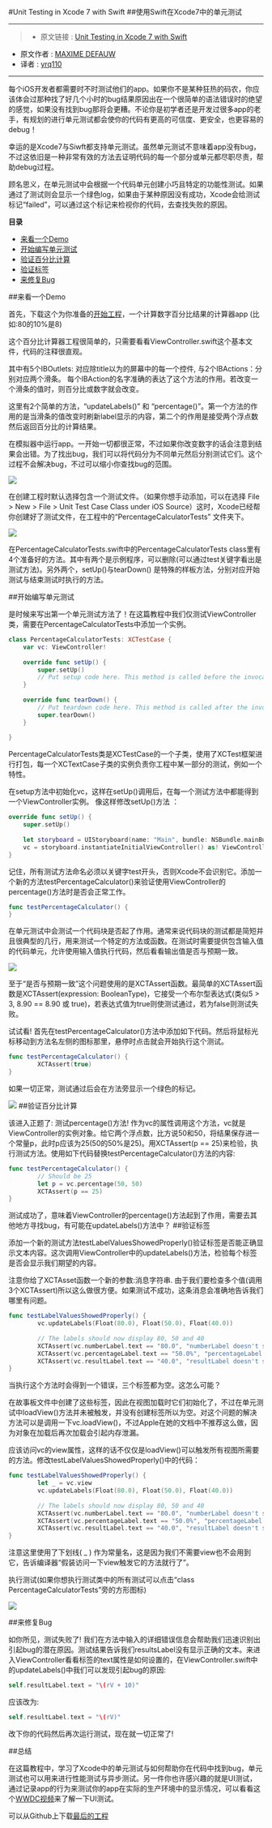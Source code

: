 #Unit Testing in Xcode 7 with Swift
##使用Swift在Xcode7中的单元测试

***

>* 原文链接 : [Unit Testing in Xcode 7 with Swift](http://www.appcoda.com/unit-testing-swift/)
* 原文作者 : [MAXIME DEFAUW](http://www.appcoda.com/author/maximedefauw/)
* 译者 : [yrq110](https://github.com/yrq110)

***

每个iOS开发者都需要时不时测试他们的app。如果你不是某种狂热的码农，你应该体会过那种找了好几个小时的bug结果原因出在一个很简单的语法错误时的绝望的感觉，如果没有找到bug那将会更糟。不论你是初学者还是开发过很多app的老手，有规划的进行单元测试都会使你的代码有更高的可信度、更安全，也更容易的debug！

幸运的是Xcode7与Siwft都支持单元测试。虽然单元测试不意味着app没有bug，不过这依旧是一种非常有效的方法去证明代码的每一个部分或单元都尽职尽责，帮助debug过程。

顾名思义，在单元测试中会根据一个代码单元创建小巧且特定的功能性测试。如果通过了测试则会显示一个绿色log，如果由于某种原因没有成功，Xcode会给测试标记“failed”，可以通过这个标记来检视你的代码，去查找失败的原因。


**目录**
* [来看一个Demo](#demo)
* [开始编写单元测试](#开始编写单元测试)
* [验证百分比计算](#验证百分比计算)
* [验证标签](#验证标签)
* [来修复Bug](#bug)


<a name="demo"></a>
##来看一个Demo

首先，下载这个为你准备的[开始工程](https://github.com/appcoda/SwiftUnitTestDemo/blob/master/PercentageCalculatorStarter.zip?raw=true)，一个计算数字百分比结果的计算器app (比如:80的10%是8)

这个百分比计算器工程很简单的，只需要看看ViewController.swift这个基本文件，代码的注释很直观。

其中有5个IBOutlets: 对应除title以为的屏幕中的每一个控件, 与2个IBActions：分别对应两个滑条。 每个IBAction的名字准确的表达了这个方法的作用。若改变一个滑条的值时，则百分比或数字就会改变。

这里有2个简单的方法，“updateLabels()” 和 “percentage()”。第一个方法的作用的是当滑条的值改变时刷新label显示的内容，第二个的作用是接受两个浮点数然后返回百分比的计算结果。

在模拟器中运行app。一开始一切都很正常，不过如果你改变数字的话会注意到结果会出错。为了找出bug，我们可以将代码分为不同单元然后分别测试它们。这个过程不会解决bug，不过可以缩小你查找bug的范围。

![](http://www.appcoda.com/wp-content/uploads/2016/02/unit-test-demo-app.png)


在创建工程时默认选择包含一个测试文件。（如果你想手动添加，可以在选择 File > New > File > Unit Test Case Class under iOS Source）这时，Xcode已经帮你创建好了测试文件，在工程中的“PercentageCalculatorTests” 文件夹下。

![](http://www.appcoda.com/wp-content/uploads/2016/02/xcode-unit-test-option.png)

在PercentageCalculatorTests.swift中的PercentageCalculatorTests class里有4个准备好的方法。其中有两个是示例程序，可以删除(可以通过test关键字看出是测试方法)。另外两个，setUp()与tearDown() 是特殊的样板方法，分别对应开始测试与结束测试时执行的方法。

##开始编写单元测试

是时候来写出第一个单元测试方法了！在这篇教程中我们仅测试ViewController类，需要在PercentageCalculatorTests中添加一个实例。
````swift
class PercentageCalculatorTests: XCTestCase {
    var vc: ViewController!
    
    override func setUp() {
        super.setUp()
        // Put setup code here. This method is called before the invocation of each test method in the class.
    }
    
    override func tearDown() {
        // Put teardown code here. This method is called after the invocation of each test method in the class.
        super.tearDown()
    }
    
}
````

PercentageCalculatorTests类是XCTestCase的一个子类，使用了XCTest框架进行打包，每一个XCTextCase子类的实例负责你工程中某一部分的测试，例如一个特性。

在setup方法中初始化vc，这样在setUp()调用后，在每一个测试方法中都能得到一个ViewController实例。 像这样修改setUp()方法
：
````swift
override func setUp() {
    super.setUp()
 
    let storyboard = UIStoryboard(name: "Main", bundle: NSBundle.mainBundle())
    vc = storyboard.instantiateInitialViewController() as! ViewController
}
````
记住，所有测试方法命名必须以关键字test开头，否则Xcode不会识别它。添加一个新的方法testPercentageCalculator()来验证使用ViewController的percentage()方法时是否会正常工作。
````swift
func testPercentageCalculator() {
}
````
在单元测试中会测试一个代码块是否起了作用。通常来说代码块的测试都是简短并且很典型的几行，用来测试一个特定的方法或函数。在测试时需要提供包含输入值的代码单元，允许使用输入值执行代码，然后看看输出值是否与预期一致。

![](http://www.appcoda.com/wp-content/uploads/2016/02/Example.png)

至于“是否与预期一致”这个问题使用的是XCTAssert函数。最简单的XCTAssert函数是XCTAssert(expression: BooleanType)，它接受一个布尔型表达式(类似5 > 3, 8.90 == 8.90 或 true)，若表达式值为true则使测试通过，若为false则测试失败。

试试看! 首先在testPercentageCalculator()方法中添加如下代码。然后将鼠标光标移动到方法名左侧的图标那里，悬停时点击就会开始执行这个测试。

````swift
func testPercentageCalculator() {
        XCTAssert(true)
}
````
如果一切正常，测试通过后会在方法旁显示一个绿色的标记。

![](http://www.appcoda.com/wp-content/uploads/2016/02/unit-test-green-mark.png)
##验证百分比计算

该进入正题了: 测试percentage()方法! 作为vc的属性调用这个方法，vc就是ViewController的实例对象。给它两个浮点数，比方说50和50，将结果保存进一个常量p，此时p应该为25(50的50%是25)。用XCTAssert(p == 25)来检验，执行测试方法。使用如下代码替换testPercentageCalculator()方法的内容:
````swift
func testPercentageCalculator() {
        // Should be 25
        let p = vc.percentage(50, 50)
        XCTAssert(p == 25)
}
````
测试成功了，意味着ViewController的percentage()方法起到了作用，需要去其他地方寻找bug，有可能在updateLabels()方法中？
##验证标签

添加一个新的测试方法testLabelValuesShowedProperly()验证标签是否能正确显示文本内容。这次调用ViewController中的updateLabels()方法，检验每个标签是否会显示我们期望的内容。

注意你给了XCTAsset函数一个新的参数:消息字符串. 由于我们要检查多个值(调用3个XCTAssert)所以这么做很方便。如果测试不成功，这条消息会准确地告诉我们哪里有问题。
````swift
func testLabelValuesShowedProperly() {
        vc.updateLabels(Float(80.0), Float(50.0), Float(40.0))
        
        // The labels should now display 80, 50 and 40
        XCTAssert(vc.numberLabel.text == "80.0", "numberLabel doesn't show the right text")
        XCTAssert(vc.percentageLabel.text == "50.0%", "percentageLabel doesn't show the right text")
        XCTAssert(vc.resultLabel.text == "40.0", "resultLabel doesn't show the right text")
}
````

当执行这个方法时会得到一个错误，三个标签都为空。这怎么可能？

在故事板文件中创建了这些标签，因此在视图加载时它们初始化了，不过在单元测试中loadView()方法并未被触发，并没有创建标签所以为空。对这个问题的解决方法可以是调用一下vc.loadView()，不过Apple在她的文档中不推荐这么做，因为对象在加载后再次加载会引起内存泄漏。

应该访问vc的view属性，这样的话不仅仅是loadView()可以触发所有视图所需要的方法。修改testLabelValuesShowedProperly()中的代码：
````swift
func testLabelValuesShowedProperly() {
        let _ = vc.view
        vc.updateLabels(Float(80.0), Float(50.0), Float(40.0))
        
        // The labels should now display 80, 50 and 40
        XCTAssert(vc.numberLabel.text == "80.0", "numberLabel doesn't show the right text")
        XCTAssert(vc.percentageLabel.text == "50.0%", "percentageLabel doesn't show the right text")
        XCTAssert(vc.resultLabel.text == "40.0", "resultLabel doesn't show the right text")
}
````
注意这里使用了下划线( _ ) 作为常量名，这是因为我们不需要view也不会用到它，告诉编译器“假装访问一下view触发它的方法就行了”。

执行测试(如果你想执行测试类中的所有测试可以点击“class PercentageCalculatorTests”旁的方形图标)

![](http://www.appcoda.com/wp-content/uploads/2016/02/unit-test-demo-fail.png)

<a name="bug"></a>
##来修复Bug

如你所见，测试失败了! 我们在方法中输入的详细错误信息会帮助我们迅速识别出引起bug的潜在原因。测试结果告诉我们resultsLabel没有显示正确的文本。来进入ViewController看看标签的text属性是如何设置的，在ViewController.swift中的updateLabels()中我们可以发现引起bug的原因:
````swift
self.resultLabel.text = "\(rV + 10)"
````
应该改为:
````swift
self.resultLabel.text = "\(rV)"
````
改下你的代码然后再次运行测试，现在就一切正常了!

##总结

在这篇教程中，学习了Xcode中的单元测试与如何帮助你在代码中找到bug，单元测试也可以用来进行性能测试与异步测试。另一件你也许感兴趣的就是UI测试，通过记录app的行为来测试你的app在实际的生产环境中的显示情况，可以看看这个[WWDC视频](https://developer.apple.com/videos/play/wwdc2015-406/)来了解一下UI测试。

可以从Github上下载[最后的工程](https://github.com/appcoda/SwiftUnitTestDemo)
